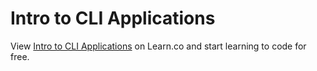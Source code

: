 # Intro to CLI Applications
<p class='util--hide'>View <a href='https://learn.co/lessons/47955-intro-to-cli-applications'>Intro to CLI Applications</a> on Learn.co and start learning to code for free.</p>
